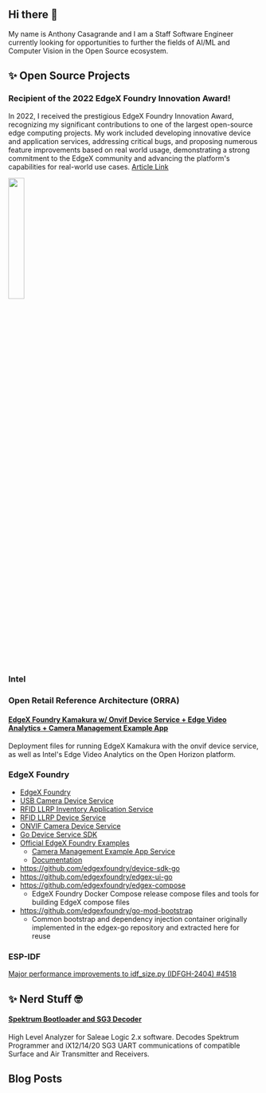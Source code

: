 ## Hi there 👋

My name is Anthony Casagrande and I am a Staff Software Engineer currently looking for opportunities to further the fields of AI/ML and Computer Vision in the Open Source ecosystem.

## ✨ Open Source Projects

### Recipient of the 2022 EdgeX Foundry Innovation Award!
In 2022, I received the prestigious EdgeX Foundry Innovation Award, recognizing my significant contributions to one of the largest open-source edge computing projects. My work included developing innovative device and application services, addressing critical bugs, and proposing numerous feature improvements based on real world usage, demonstrating a strong commitment to the EdgeX community and advancing the platform's capabilities for real-world use cases. [Article Link](https://lfedge.org/congratulations-to-the-recipients-of-the-2022-edgex-awards/)

<img src="https://github.com/user-attachments/assets/7250dc5d-f0e9-48b2-aba2-0e9d83c1e4a0" style="width: 25%"/>

### Intel

### Open Retail Reference Architecture (ORRA)
#### [EdgeX Foundry Kamakura w/ Onvif Device Service + Edge Video Analytics + Camera Management Example App](https://github.com/edgexfoundry-holding/orra)
Deployment files for running EdgeX Kamakura with the onvif device service, as well as Intel's Edge Video Analytics on the Open Horizon platform.

### EdgeX Foundry
- [EdgeX Foundry](https://github.com/edgexfoundry/edgex-go)
- [USB Camera Device Service](https://github.com/edgexfoundry/device-usb-camera)
- [RFID LLRP Inventory Application Service](https://github.com/edgexfoundry/app-rfid-llrp-inventory)
- [RFID LLRP Device Service](https://github.com/edgexfoundry/device-rfid-llrp-go)
- [ONVIF Camera Device Service](https://github.com/edgexfoundry/device-onvif-camera)
- [Go Device Service SDK](https://github.com/edgexfoundry/device-sdk-go)
- [Official EdgeX Foundry Examples](https://github.com/edgexfoundry/edgex-examples)
  - [Camera Management Example App Service](https://github.com/edgexfoundry/edgex-examples/tree/v3.1.0/application-services/custom/camera-management)
  - [Documentation](https://docs.edgexfoundry.org/3.1/examples/app-service-examples/camera-management/Ch-CameraManagement/)
- https://github.com/edgexfoundry/device-sdk-go
- https://github.com/edgexfoundry/edgex-ui-go
- https://github.com/edgexfoundry/edgex-compose
    - EdgeX Foundry Docker Compose release compose files and tools for building EdgeX compose files
- https://github.com/edgexfoundry/go-mod-bootstrap
  - Common bootstrap and dependency injection container originally implemented in the edgex-go repository and extracted here for reuse 

### ESP-IDF
[Major performance improvements to idf_size.py (IDFGH-2404) #4518](https://github.com/espressif/esp-idf/pull/4518)


## ✨ Nerd Stuff 🤓
#### [Spektrum Bootloader and SG3 Decoder](https://github.com/ajcasagrande/spektrum-bootloader-and-sg3-decoder)
High Level Analyzer for Saleae Logic 2.x software. Decodes Spektrum Programmer and iX12/14/20 SG3 UART communications of compatible Surface and Air Transmitter and Receivers.


## Blog Posts

<!--
**ajcasagrande/ajcasagrande** is a ✨ _special_ ✨ repository because its `README.md` (this file) appears on your GitHub profile.

Here are some ideas to get you started:

- 🔭 I’m currently working on ...
- 🌱 I’m currently learning ...
- 👯 I’m looking to collaborate on ...
- 🤔 I’m looking for help with ...
- 💬 Ask me about ...
- 📫 How to reach me: ...
- 😄 Pronouns: ...
- ⚡ Fun fact: ...
-->
